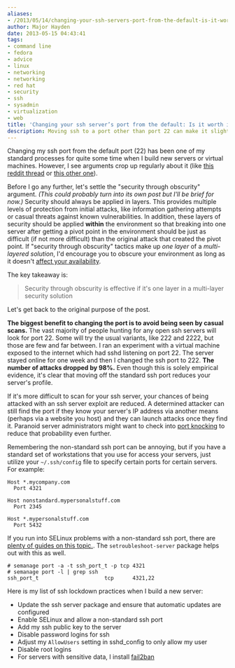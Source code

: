 ```yaml
---
aliases:
- /2013/05/14/changing-your-ssh-servers-port-from-the-default-is-it-worth-it/
author: Major Hayden
date: 2013-05-15 04:43:41
tags:
- command line
- fedora
- advice
- linux
- networking
- networking
- red hat
- security
- ssh
- sysadmin
- virtualization
- web
title: 'Changing your ssh server’s port from the default: Is it worth it?'
description: Moving ssh to a port other than port 22 can make it slightly more difficult to attack your server. 🛡️
---
```


Changing my ssh port from the default port (22) has been one of my standard processes for quite some time when I build new servers or virtual machines. However, I see arguments crop up regularly about it (like [this reddit thread][1] or [this other one][2]).

Before I go any further, let's settle the "security through obscurity" argument. _(This could probably turn into its own post but I'll be brief for now.)_ Security should always be applied in layers. This provides multiple levels of protection from initial attacks, like information gathering attempts or casual threats against known vulnerabilities. In addition, these layers of security should be applied **within** the environment so that breaking into one server after getting a pivot point in the environment should be just as difficult (if not more difficult) than the original attack that created the pivot point. If "security through obscurity" tactics make up _one layer_ of a _multi-layered solution_, I'd encourage you to obscure your environment as long as it doesn't [affect your availability][3].

The key takeaway is:

> Security through obscurity is effective if it's one layer in a multi-layer security solution

Let's get back to the original purpose of the post.

**The biggest benefit to changing the port is to avoid being seen by casual scans.** The vast majority of people hunting for any open ssh servers will look for port 22. Some will try the usual variants, like 222 and 2222, but those are few and far between. I ran an experiment with a virtual machine exposed to the internet which had sshd listening on port 22. The server stayed online for one week and then I changed the ssh port to 222. **The number of attacks dropped by 98%.** Even though this is solely empirical evidence, it's clear that moving off the standard ssh port reduces your server's profile.

If it's more difficult to scan for your ssh server, your chances of being attacked with an ssh server exploit are reduced. A determined attacker can still find the port if they know your server's IP address via another means (perhaps via a website you host) and they can launch attacks once they find it. Paranoid server administrators might want to check into [port knocking][4] to reduce that probability even further.

Remembering the non-standard ssh port can be annoying, but if you have a standard set of workstations that you use for access your servers, just utilize your `~/.ssh/config` file to specify certain ports for certain servers. For example:

```
Host *.mycompany.com
  Port 4321

Host nonstandard.mypersonalstuff.com
  Port 2345

Host *.mypersonalstuff.com
  Port 5432
```


If you run into SELinux problems with a non-standard ssh port, there are [plenty of guides on this topic.][5]. The `setroubleshoot-server` package helps out with this as well.

```
# semanage port -a -t ssh_port_t -p tcp 4321
# semanage port -l | grep ssh
ssh_port_t                     tcp      4321,22
```


Here is my list of ssh lockdown practices when I build a new server:

  * Update the ssh server package and ensure that automatic updates are configured
  * Enable SELinux and allow a non-standard ssh port
  * Add my ssh public key to the server
  * Disable password logins for ssh
  * Adjust my `AllowUsers` setting in sshd_config to only allow my user
  * Disable root logins
  * For servers with sensitive data, I install [fail2ban][6]

 [1]: http://redd.it/1ebe0d
 [2]: http://redd.it/fnz1h
 [3]: http://security.blogoverflow.com/2012/08/confidentiality-integrity-availability-the-three-components-of-the-cia-triad/
 [4]: https://wiki.archlinux.org/index.php/Port_Knocking
 [5]: /2011/09/15/receive-e-mail-reports-for-selinux-avc-denials/
 [6]: http://www.fail2ban.org/
